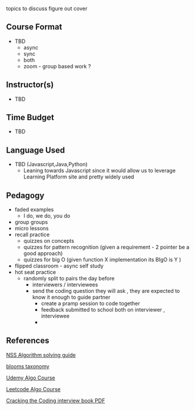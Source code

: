 
topics to discuss figure out cover
## Course Format 
- TBD 
	- async 
	- sync
	- both
	- zoom - group based work ?
## Instructor(s)
- TBD
## Time Budget
- TBD
## Language Used
- TBD (Javascript,Java,Python)
	- Leaning towards Javascript since it would allow us to leverage Learning Platform site and pretty widely used 
	

## Pedagogy
- faded examples 
	- I do, we do, you do
- group groups
- micro lessons
- recall practice
	- quizzes on concepts
	- quizzes for pattern recognition (given a requirement - 2 pointer be a good approach)
	- quizzes for big O (given function X implementation its BIgO is Y )
- flipped classroom - async self study 
- hot seat practice 
	- randomly split to pairs the day before  
		- interviewers / interviewees
		- send the coding question they will ask , they are expected to know it enough to guide partner 
			- create a pramp session to code together
			- feedback submitted to school both on interviewer , interviewee
			- 
	
## References

[NSS Algorithm solving guide](https://docs.google.com/presentation/d/14zhKdV-h-QUVFW-D-g91xJkdM6fr_F7KKSAaXaOyqhY/edit?usp=sharing)

[blooms taxonomy]()

[Udemy Algo Course](https://www.udemy.com/course/coding-interview-bootcamp-algorithms-and-data-structure/)

[Leetcode Algo Course](https://leetcode.com/explore/featured/card/leetcodes-interview-crash-course-data-structures-and-algorithms/)

[Cracking the Coding interview book PDF](https://github.com/AatmikJain/ComputerScienceBooks/blob/master/Cracking%20the%20Coding%20Interview.pdf)